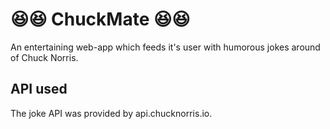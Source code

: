 # 😆😆 ChuckMate 😆😆
An entertaining web-app which feeds it's user with humorous jokes around of Chuck Norris.

## API used 
The joke API was provided by api.chucknorris.io.

